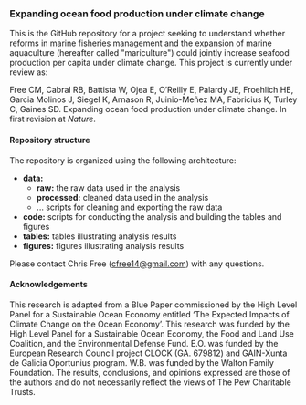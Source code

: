 ### Expanding ocean food production under climate change

This is the GitHub repository for a project seeking to understand whether reforms in marine fisheries management and the expansion of marine aquaculture (hereafter called "mariculture") could jointly increase seafood production per capita under climate change. This project is currently under review as: 

Free CM, Cabral RB, Battista W, Ojea E, O’Reilly E, Palardy JE, Froehlich HE, Garcia Molinos J, Siegel K, Arnason R, Juinio-Meñez MA, Fabricius K, Turley C, Gaines SD. Expanding ocean food production under climate change. In first revision at *Nature*.


#### Repository structure

The repository is organized using the following architecture:

* **data:**
  + **raw:** the raw data used in the analysis
  + **processed:** cleaned data used in the analysis
  + ... scripts for cleaning and exporting the raw data
* **code:** scripts for conducting the analysis and building the tables and figures
* **tables:** tables illustrating analysis results
* **figures:** figures illustrating analysis results

Please contact Chris Free (cfree14@gmail.com) with any questions.


#### Acknowledgements

This research is adapted from a Blue Paper commissioned by the High Level Panel for a Sustainable Ocean Economy entitled ‘The Expected Impacts of Climate Change on the Ocean Economy’. This research was funded by the High Level Panel for a Sustainable Ocean Economy, the Food and Land Use Coalition, and the Environmental Defense Fund. E.O. was funded by the European Research Council project CLOCK (GA. 679812) and GAIN-Xunta de Galicia Oportunius program. W.B. was funded by the Walton Family Foundation. The results, conclusions, and opinions expressed are those of the authors and do not necessarily reflect the views of The Pew Charitable Trusts.

